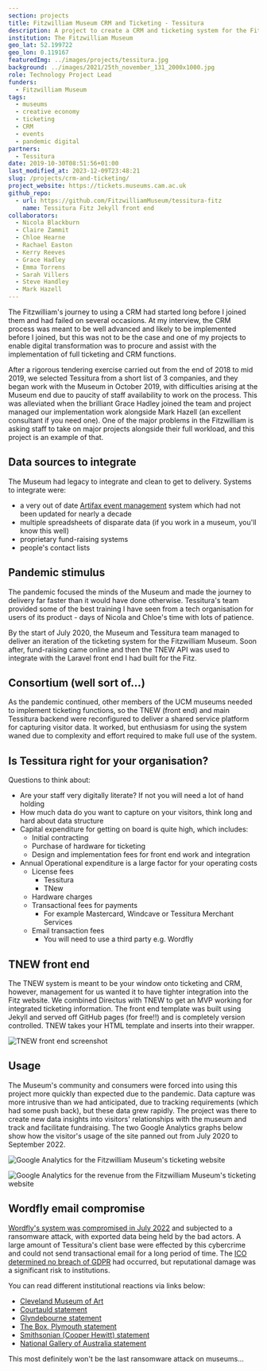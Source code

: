 ```yaml
---
section: projects
title: Fitzwilliam Museum CRM and Ticketing - Tessitura
description: A project to create a CRM and ticketing system for the Fitzwilliam Museum
institution: The Fitzwilliam Museum
geo_lat: 52.199722
geo_lon: 0.119167
featuredImg: ../images/projects/tessitura.jpg
background: ../images/2021/25th_november_131_2000x1000.jpg
role: Technology Project Lead
funders:
  - Fitzwilliam Museum
tags:
  - museums
  - creative economy
  - ticketing
  - CRM 
  - events 
  - pandemic digital 
partners:
  - Tessitura
date: 2019-10-30T08:51:56+01:00
last_modified_at: 2023-12-09T23:48:21
slug: /projects/crm-and-ticketing/
project_website: https://tickets.museums.cam.ac.uk
github_repo: 
  - url: https://github.com/FitzwilliamMuseum/tessitura-fitz
    name: Tessitura Fitz Jekyll front end
collaborators:
  - Nicola Blackburn 
  - Claire Zammit
  - Chloe Hearne
  - Rachael Easton
  - Kerry Reeves
  - Grace Hadley 
  - Emma Torrens
  - Sarah Villers
  - Steve Handley
  - Mark Hazell
---
```

The Fitzwilliam's journey to using a CRM had started long before I joined them and had failed on several occasions. 
At my interview, the CRM process was meant to be well advanced and likely to be implemented before I joined, but this 
was not to be the case and one of my projects to enable digital transformation was to procure and assist with 
the implementation of full ticketing and CRM functions.

After a rigorous tendering exercise carried out from the end of 2018 to mid 2019, we selected Tessitura from a short list of 3 companies, and 
they began work with the Museum in October 2019, with difficulties arising at the Museum end due to paucity of staff
availability to work on the process. This was alleviated when the brilliant Grace Hadley joined the team and project managed our implementation work alongside 
Mark Hazell (an excellent consultant if you need one). One of the major problems in the Fitzwilliam is 
asking staff to take on major projects alongside their full workload, and this project is an example of that.

## Data sources to integrate

The Museum had legacy to integrate and clean to get to delivery. Systems to integrate were:

* a very out of date [Artifax event management](https://artifax.com) system which had not been updated for nearly a decade
* multiple spreadsheets of disparate data (if you work in a museum, you'll know this well)
* proprietary fund-raising systems
* people's contact lists 

## Pandemic stimulus 

The pandemic focused the minds of the Museum and made the journey to delivery 
far faster than it would have done otherwise. Tessitura's team provided some of the best training 
I have seen from a tech organisation for users of its product - days of Nicola and Chloe's time with lots of patience. 

By the start of July 2020, the Museum and Tessitura team managed to 
deliver an iteration of the ticketing system for the Fitzwilliam Museum. Soon after, fund-raising came online and then the
TNEW API was used to integrate with the Laravel front end I had built for the Fitz. 

## Consortium (well sort of...)

As the pandemic continued, other members of the UCM museums needed to implement ticketing functions, so 
the TNEW (front end) and main Tessitura backend were reconfigured to deliver a shared service platform for capturing 
visitor data. It worked, but enthusiasm for using the system waned due to complexity and effort required to 
make full use of the system. 

## Is Tessitura right for your organisation?

Questions to think about:

* Are your staff very digitally literate? If not you will need a lot of hand holding
* How much data do you want to capture on your visitors, think long and hard about data structure
* Capital expenditure for getting on board is quite high, which includes:
  * Initial contracting 
  * Purchase of hardware for ticketing
  * Design and implementation fees for front end work and integration
* Annual Operational expenditure is a large factor for your operating costs
  * License fees
    * Tessitura
    * TNew
  * Hardware charges
  * Transactional fees for payments 
    * For example Mastercard, Windcave or Tessitura Merchant Services
  * Email transaction fees
    * You will need to use a third party e.g. Wordfly

## TNEW front end 

The TNEW system is meant to be your window onto ticketing and CRM, however, management for us 
wanted it to have tighter integration into the Fitz website. We combined Directus with TNEW to get an 
MVP working for integrated ticketing information. The front end template was built using Jekyll and served off 
GitHub pages (for free!!) and is completely version controlled. TNEW takes your HTML template and inserts
into their wrapper. 

![TNEW front end screenshot](../images/2022/09/ticketsScreenshot.jpg)

## Usage 

The Museum's community and consumers were forced into using this project more quickly than expected 
due to the pandemic. Data capture was more intrusive than we had anticipated, due to tracking requirements (which 
had some push back), but these data grew rapidly. The project was there to create new data insights into 
visitors' relationships with the museum and track and facilitate fundraising. The two Google Analytics graphs below
show how the visitor's usage of the site panned out from July 2020 to September 2022.

![Google Analytics for the Fitzwilliam Museum's ticketing website](../images/2022/09/tessituraWeb.jpg)

![Google Analytics for the revenue from the Fitzwilliam Museum's ticketing website](../images/2022/09/revenue.jpg)

## Wordfly email compromise

[Wordfly's system was compromised in July 2022](https://www.theregister.com/2022/07/26/wordfly_ransomware_attack/) and subjected to a ransomware attack, with exported data being held
by the bad actors. A large amount of Tessitura's client base were effected by this cybercrime and could not send transactional 
email for a long period of time. The [ICO determined no breach of GDPR](https://www.artsprofessional.co.uk/news/ico-taking-no-action-arts-data-breach) 
had occurred, but reputational damage was a significant risk to institutions. 

You can read different institutional reactions via links below:

* [Cleveland Museum of Art](https://www.cleveland.com/news/2022/07/cleveland-museum-of-art-alerts-email-subscribers-about-ransomware-attack-on-external-provider-wordfly.html)
* [Courtauld statement](https://courtauld.ac.uk/news-blogs/2022/wordfly-incident-and-response/)
* [Glyndebourne statement](https://www.glyndebourne.com/news/wordfly-ransomware-data-breach/)
* [The Box, Plymouth statement](https://www.theboxplymouth.com/blog/news/wordfly-data-security-incident)
* [Smithsonian (Cooper Hewitt) statement](https://www.cooperhewitt.org/smithsonian-statement-wordfly-data-security-incident/)
* [National Gallery of Australia statement](https://nga.gov.au/about-us/website-privacy/email-marketing-service-provider-update/)

This most definitely won't be the last ransomware attack on museums...